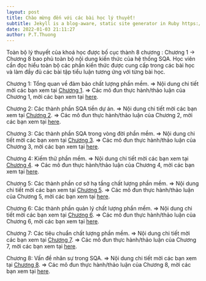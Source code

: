 ```yaml
---
layout: post
title: Chào mừng đến với các bài học lý thuyết!
subtitle: Jekyll is a blog-aware, static site generator in Ruby https://jekyllrb.com
date: 2022-01-03 21:11:27
author: P.T.Thuong
---
```


Toàn bộ lý thuyết của khoá học được bố cục thành 8 chương : Chương 1 -> Chương 8 bao phủ toàn bộ nội dung kiến thức của hệ thống SQA.
Học viên cần đọc hiểu toàn bộ các phần kiến thức được cung cấp trong các bài học và làm đầy đủ các bài tập tiểu luận tương ứng với từng bài học.



Chương 1: Tổng quan về đảm bảo chất lượng phần mềm.
=> Nội dung chi tiết mời các bạn xem tại [Chương 1][chapter1-docs]. 
=> Các mô đun thực hành/thảo luận của Chương 1, mời các bạn xem tại [here][jekyll-gh].

Chương 2: Các thành phần SQA tiền dự án.
=> Nội dung chi tiết mời các bạn xem tại [Chương 2][chapter2-docs]. 
=> Các mô đun thực hành/thảo luận của Chương 2, mời các bạn xem tại [here][jekyll-gh].

Chương 3: Các thành phần SQA trong vòng đời phần mềm. 
=> Nội dung chi tiết mời các bạn xem tại [Chương 3][chapter3-docs].
=> Các mô đun thực hành/thảo luận của Chương 3, mời các bạn xem tại [here][jekyll-gh].

Chương 4: Kiếm thử phần mềm. 
=> Nội dung chi tiết mời các bạn xem tại [Chương 4][chapter4-docs]. 
=> Các mô đun thực hành/thảo luận của Chương 4, mời các bạn xem tại [here][jekyll-gh].


Chương 5: Các thành phần cơ sở hạ tầng chất lượng phần mềm. 
=> Nội dung chi tiết mời các bạn xem tại [Chương 5][chapter5-docs]. 
=> Các mô đun thực hành/thảo luận của Chương 5, mời các bạn xem tại [here][jekyll-gh].

Chương 6: Các thành phần quản lý chất lượng phần mềm. 
=> Nội dung chi tiết mời các bạn xem tại [Chương 6][chapter6-docs]. 
=> Các mô đun thực hành/thảo luận của Chương 6, mời các bạn xem tại [here][jekyll-gh].

Chương 7: Các tiêu chuẩn chất lượng phần mềm. 
=> Nội dung chi tiết mời các bạn xem tại [Chương 7][chapter7-docs].
=> Các mô đun thực hành/thảo luận của Chương 7, mời các bạn xem tại [here][jekyll-gh].

Chương 8: Vấn đề nhân sự trong SQA. 
=> Nội dung chi tiết mời các bạn xem tại [Chương 8][chapter8-docs]. 
=> Các mô đun thực hành/thảo luận của Chương 8, mời các bạn xem tại [here][jekyll-gh].


[chapter1-docs]: https://drive.google.com/file/d/1p7AD1BB7dEZ7VPWIy9pCEdm9ITXfGex_/view?usp=sharing
[chapter2-docs]: https://drive.google.com/file/d/1cdmf2ZDXPOipvyzWYf1Ag90064PO2rm6/view?usp=sharing
[chapter3-docs]: https://drive.google.com/file/d/1qF1c9-OibMU-uii9fixOhUZAqnkDOVfm/view?usp=sharing
[chapter4-docs]: https://drive.google.com/file/d/17ZnxEzZuGZMWOsKE8e1Xo0SDgcyA_GNq/view?usp=sharing
[chapter5-docs]: https://drive.google.com/file/d/1FVf3MkDwbcVus0J6yjmSnHy5w4Evxw7l/view?usp=sharing
[chapter6-docs]: https://drive.google.com/file/d/1hOKmQXeCAxfgLR0y6rrfdWSJwQLxocjH/view?usp=sharing
[chapter7-docs]: https://drive.google.com/file/d/1CKdQolYTC2kvMo3IPNWUnn0POI0eCzgN/view?usp=sharing
[chapter8-docs]: https://docs.google.com/presentation/d/1V6L_Y5FyjPHE9957MuMG0LO9viBDDs28/edit?usp=sharing&ouid=103630476810295172551&rtpof=true&sd=true

[jekyll-gh]:   https://github.com/jekyll/jekyll

